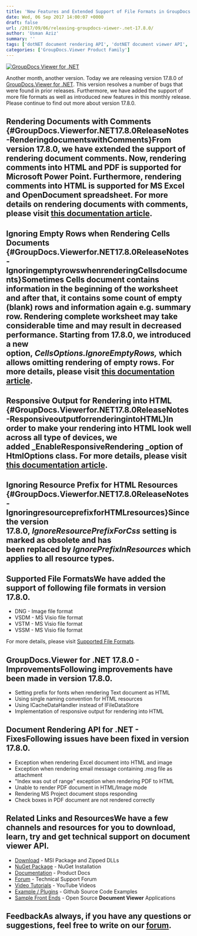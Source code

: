 ```yaml
---
title: 'New Features and Extended Support of File Formats in GroupDocs.Viewer for .NET 17.8.0'
date: Wed, 06 Sep 2017 14:00:07 +0000
draft: false
url: /2017/09/06/releasing-groupdocs-viewer-.net-17.8.0/
author: 'Usman Aziz'
summary: ''
tags: ['dotNET document rendering API', 'dotNET document viewer API', 'document viewer for .net', 'GroupDocs.Viewer for .NET Releases']
categories: ['GroupDocs.Viewer Product Family']
---
```


[![GroupDocs Viewer for .NET](https://blog.groupdocs.com/wp-content/uploads/sites/4/2016/11/groupdocs-viewer-net.png)](https://www.groupdocs.com/products/viewer/net)

Another month, another version. Today we are releasing version 17.8.0 of [GroupDocs.Viewer for .NET](https://www.groupdocs.com/products/viewer/net). This version resolves a number of bugs that were found in prior releases. Furthermore, we have added the support of more file formats as well as introduced new features in this monthly release. Please continue to find out more about version 17.8.0.

## Rendering Documents with Comments {#GroupDocs.Viewerfor.NET17.8.0ReleaseNotes-RenderingdocumentswithComments}From version 17.8.0, we have extended the support of rendering document comments. Now, rendering comments into HTML and PDF is supported for Microsoft Power Point. Furthermore, rendering comments into HTML is supported for MS Excel and OpenDocument spreadsheet. For more details on rendering documents with comments, please visit [this documentation article](https://docs.groupdocs.com/viewer/net "GroupDocs.Viewer features").

## Ignoring Empty Rows when Rendering Cells Documents {#GroupDocs.Viewerfor.NET17.8.0ReleaseNotes-IgnoringemptyrowswhenrenderingCellsdocuments}Sometimes Cells document contains information in the beginning of the worksheet and after that, it contains some count of empty (blank) rows and information again e.g. summary row. Rendering complete worksheet may take considerable time and may result in decreased performance. Starting from 17.8.0, we introduced a new option, _CellsOptions.IgnoreEmptyRows,_ which allows omitting rendering of empty rows. For more details, please visit [this documentation article](https://docs.groupdocs.com/viewer/net "GroupDocs.Viewer features").

## Responsive Output for Rendering into HTML {#GroupDocs.Viewerfor.NET17.8.0ReleaseNotes-ResponsiveoutputforrenderingintoHTML}In order to make your rendering into HTML look well across all type of devices, we added _EnableResponsiveRendering _option of HtmlOptions class. For more details, please visit [this documentation article](https://docs.groupdocs.com/viewer/net "GroupDocs.Viewer features").

## Ignoring Resource Prefix for HTML Resources {#GroupDocs.Viewerfor.NET17.8.0ReleaseNotes-IgnoringresourceprefixforHTMLresources}Since the version 17.8.0, _IgnoreResourcePrefixForCss_ setting is marked as obsolete and has been replaced by _IgnorePrefixInResources_ which applies to all resource types.

## Supported File FormatsWe have added the support of following file formats in version 17.8.0.

*   DNG - Image file format
*   VSDM - MS Visio file format
*   VSTM - MS Visio file format
*   VSSM - MS Visio file format

For more details, please visit [Supported File Formats](https://docs.groupdocs.com/display/viewernet/Supported+Document+Formats "GroupDocs.Viewer features").

## GroupDocs.Viewer for .NET 17.8.0 - ImprovementsFollowing improvements have been made in version 17.8.0.

*   Setting prefix for fonts when rendering Text document as HTML
*   Using single naming convention for HTML resources
*   Using ICacheDataHandler instead of IFileDataStore
*   Implementation of responsive output for rendering into HTML

## Document Rendering API for .NET - FixesFollowing issues have been fixed in version 17.8.0.

*   Exception when rendering Excel document into HTML and image
*   Exception when rendering email message containing .msg file as attachment
*   "Index was out of range" exception when rendering PDF to HTML
*   Unable to render PDF document in HTML/Image mode
*   Rendering MS Project document stops responding
*   Check boxes in PDF document are not rendered correctly

## Related Links and ResourcesWe have a few channels and resources for you to download, learn, try and get technical support on **document viewer API**.

*   [Download](http://downloads.groupdocs.com/viewer/net "Download API") - MSI Package and Zipped DLLs
*   [NuGet Package](https://www.nuget.org/packages/groupdocs-viewer-dotnet/ "Install from NuGet Package") - NuGet Installation
*   [Documentation](https://docs.groupdocs.com/viewer/net "Document Viewer API Documentation ") - Product Docs
*   [Forum](https://forum.groupdocs.com/c/viewer "Technical Support Forum") - Technical Support Forum
*   [Video Tutorials](https://www.youtube.com/channel/UCgO8dwgI5KAsQCVegviVXYA/playlists "GroupDocs.Viewer video tutorials") - YouTube Videos
*   [Example / Plugins](https://github.com/groupdocs-viewer/GroupDocs.Viewer-for-.NET "download example project and front ends") - Github Source Code Examples
*   [Sample Front Ends](https://github.com/groupdocs-viewer/ "Open Source Document Viewer Applications") - Open Source **Document Viewer** Applications

## FeedbackAs always, if you have any questions or suggestions, feel free to write on our [forum](https://forum.groupdocs.com/c/viewer "Technical Support Forum").





